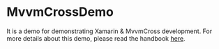 # MvvmCrossDemo

It is a demo for demonstrating Xamarin & MvvmCross development. For more details about this demo, please read the handbook [here](https://yanxiaodi.gitbook.io/xamarin-mvvmcross-handbook/).

